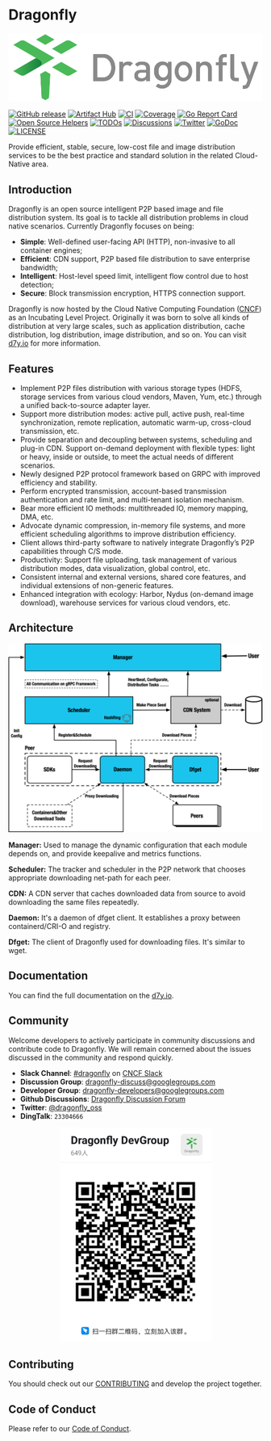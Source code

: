 # Dragonfly

![alt][logo-linear]

[![GitHub release](https://img.shields.io/github/release/dragonflyoss/Dragonfly2.svg)](https://github.com/dragonflyoss/Dragonfly2/releases)
[![Artifact Hub](https://img.shields.io/endpoint?url=https://artifacthub.io/badge/repository/dragonfly)](https://artifacthub.io/packages/search?repo=dragonfly)
[![CI](https://github.com/dragonflyoss/Dragonfly2/actions/workflows/ci.yml/badge.svg?branch=main)](https://github.com/dragonflyoss/Dragonfly2/actions/workflows/ci.yml)
[![Coverage](https://codecov.io/gh/dragonflyoss/Dragonfly2/branch/main/graph/badge.svg)](https://codecov.io/gh/dragonflyoss/Dragonfly2)
[![Go Report Card](https://goreportcard.com/badge/github.com/dragonflyoss/Dragonfly2?style=flat-square)](https://goreportcard.com/report/github.com/dragonflyoss/Dragonfly2)
[![Open Source Helpers](https://www.codetriage.com/dragonflyoss/dragonfly2/badges/users.svg)](https://www.codetriage.com/dragonflyoss/dragonfly2)
[![TODOs](https://badgen.net/https/api.tickgit.com/badgen/github.com/dragonflyoss/Dragonfly2/main)](https://www.tickgit.com/browse?repo=github.com/dragonflyoss/Dragonfly2&branch=main)
[![Discussions](https://img.shields.io/badge/discussions-on%20github-blue?style=flat-square)](https://github.com/dragonflyoss/Dragonfly2/discussions)
[![Twitter](https://img.shields.io/twitter/url?style=social&url=https%3A%2F%2Ftwitter.com%2Fdragonfly_oss)](https://twitter.com/dragonfly_oss)
[![GoDoc](https://godoc.org/github.com/dragonflyoss/Dragonfly2?status.svg)](https://godoc.org/github.com/dragonflyoss/Dragonfly2)
[![LICENSE](https://img.shields.io/github/license/dragonflyoss/Dragonfly2.svg?style=flat-square)](https://github.com/dragonflyoss/Dragonfly2/blob/main/LICENSE)

Provide efficient, stable, secure, low-cost file and
image distribution services to be the best practice and
standard solution in the related Cloud-Native area.

## Introduction

Dragonfly is an open source intelligent P2P based image and
file distribution system. Its goal is to
tackle all distribution problems in cloud native scenarios.
Currently Dragonfly focuses on being:

- **Simple**: Well-defined user-facing API (HTTP), non-invasive to all container engines;
- **Efficient**: CDN support, P2P based file distribution to save enterprise bandwidth;
- **Intelligent**: Host-level speed limit, intelligent flow control due to host detection;
- **Secure**: Block transmission encryption, HTTPS connection support.

Dragonfly is now hosted by the Cloud Native Computing Foundation ([CNCF](https://cncf.io/)) as
an Incubating Level Project. Originally it was born to
solve all kinds of distribution at very large scales,
such as application distribution, cache distribution,
log distribution, image distribution, and so on.
You can visit [d7y.io][d7y.io] for more information.

## Features

- Implement P2P files distribution with various storage types
  (HDFS, storage services from various cloud vendors, Maven, Yum, etc.)
  through a unified back-to-source adapter layer.
- Support more distribution modes:
  active pull, active push, real-time synchronization,
  remote replication, automatic warm-up,
  cross-cloud transmission, etc.
- Provide separation and decoupling between systems,
  scheduling and plug-in CDN. Support on-demand deployment with
  flexible types: light or heavy, inside or outside,
  to meet the actual needs of different scenarios.
- Newly designed P2P protocol framework based on
  GRPC with improved efficiency and stability.
- Perform encrypted transmission, account-based transmission
  authentication and rate limit, and multi-tenant isolation mechanism.
- Bear more efficient IO methods: multithreaded IO, memory mapping, DMA, etc.
- Advocate dynamic compression, in-memory file systems,
  and more efficient scheduling algorithms to improve distribution efficiency.
- Client allows third-party software to
  natively integrate Dragonfly’s P2P capabilities through C/S mode.
- Productivity: Support file uploading, task management of
  various distribution modes, data visualization, global control, etc.
- Consistent internal and external versions, shared core features,
  and individual extensions of non-generic features.
- Enhanced integration with ecology:
  Harbor, Nydus (on-demand image download),
  warehouse services for various cloud vendors, etc.

## Architecture

![alt][arch]

**Manager:** Used to manage the dynamic configuration that
each module depends on, and provide keepalive and metrics functions.

**Scheduler:** The tracker and scheduler in the P2P
network that chooses appropriate downloading net-path for each peer.

**CDN:** A CDN server that caches downloaded data
from source to avoid downloading the same files repeatedly.

**Daemon:** It's a daemon of dfget client.
It establishes a proxy between containerd/CRI-O and registry.

**Dfget:** The client of Dragonfly used for
downloading files. It's similar to wget.

## Documentation

You can find the full documentation on the [d7y.io][d7y.io].

## Community

Welcome developers to actively participate in community discussions
and contribute code to Dragonfly. We will remain
concerned about the issues discussed in the community and respond quickly.

- **Slack Channel**: [#dragonfly](https://cloud-native.slack.com/messages/dragonfly/) on [CNCF Slack](https://slack.cncf.io/)
- **Discussion Group**: <dragonfly-discuss@googlegroups.com>
- **Developer Group**: <dragonfly-developers@googlegroups.com>
- **Github Discussions**: [Dragonfly Discussion Forum][discussion]
- **Twitter**: [@dragonfly_oss](https://twitter.com/dragonfly_oss)
- **DingTalk**: `23304666`

<!-- markdownlint-disable -->
<div align="center">
  <img src="docs/images/community/dingtalk-group.jpeg" width="300" title="dingtalk">
</div>
<!-- markdownlint-restore -->

## Contributing

You should check out our
[CONTRIBUTING][contributing] and develop the project together.

## Code of Conduct

Please refer to our [Code of Conduct][codeconduct].

[arch]: docs/images/arch.png
[logo-linear]: docs/images/logo/dragonfly-linear.svg
[website]: https://d7y.io
[discussion]: https://github.com/dragonflyoss/Dragonfly2/discussions
[contributing]: CONTRIBUTING.md
[codeconduct]: CODE_OF_CONDUCT.md
[d7y.io]: https://d7y.io/
[dingtalk]: docs/images/community/dingtalk-group.jpeg

